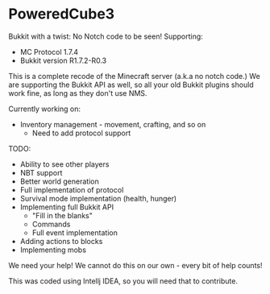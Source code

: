 PoweredCube3
============

Bukkit with a twist: No Notch code to be seen!
Supporting:
- MC Protocol 1.7.4
- Bukkit version R1.7.2-R0.3

This is a complete recode of the Minecraft server (a.k.a no notch code.)
We are supporting the Bukkit API as well, so all your old Bukkit plugins should work fine,
as long as they don't use NMS.

Currently working on:
- Inventory management - movement, crafting, and so on
  - Need to add protocol support

TODO:
- Ability to see other players
- NBT support
- Better world generation
- Full implementation of protocol
- Survival mode implementation (health, hunger)
- Implementing full Bukkit API
  - "Fill in the blanks"
  - Commands
  - Full event implementation
- Adding actions to blocks
- Implementing mobs

We need your help!
We cannot do this on our own - every bit of help counts!

This was coded using Intellj IDEA, so you will need that to contribute.
